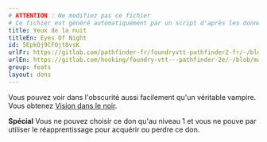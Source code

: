 ```yaml
---
# ATTENTION : Ne modifiez pas ce fichier
# Ce fichier est généré automatiquement par un script d'après les données du module Foundry VTT officiel et de sa traduction
title: Yeux de la nuit
titleEn: Eyes Of Night
id: 5EpkOj9CFOjt8vsK
urlFr: https://gitlab.com/pathfinder-fr/foundryvtt-pathfinder2-fr/-/blob/master/data/feats/5EpkOj9CFOjt8vsK.htm
urlEn: https://gitlab.com/hooking/foundry-vtt---pathfinder-2e/-/blob/master/packs/data/feats.db/eyes-of-night.json
group: feats
layout: dons
---
```

Vous pouvez voir dans l'obscurité aussi facilement qu'un véritable vampire. Vous obtenez [Vision dans le noir](../ancestry-features/vision-dans-le-noir.md).

**Spécial** Vous ne pouvez choisir ce don qu'au niveau 1 et vous ne pouve par utiliser le réapprentissage pour acquérir ou perdre ce don.


